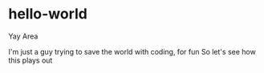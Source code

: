 # hello-world
Yay Area

I'm just a guy trying to save the world with coding, for fun
So let's see how this plays out

